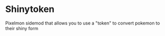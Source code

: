 # Shinytoken
Pixelmon sidemod that allows you to use a "token" to convert pokemon to their shiny form
